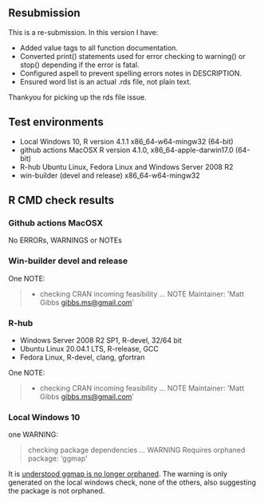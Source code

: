 ## Resubmission
This is a re-submission. In this version I have:

* Added value tags to all function documentation. 
* Converted print() statements used for error checking to warning() or stop() depending if the error is fatal.
* Configured aspell to prevent spelling errors notes in DESCRIPTION.
* Ensured word list is an actual .rds file, not plain text.

Thankyou for picking up the rds file issue.

## Test environments
* Local Windows 10, R version 4.1.1 x86_64-w64-mingw32 (64-bit)
* github actions MacOSX R version 4.1.0, x86_64-apple-darwin17.0 (64-bit)
* R-hub Ubuntu Linux, Fedora Linux and Windows Server 2008 R2
* win-builder (devel and release) x86_64-w64-mingw32

## R CMD check results

### Github actions MacOSX
No ERRORs, WARNINGS or NOTEs

### Win-builder devel and release
One NOTE:

>* checking CRAN incoming feasibility ... NOTE
Maintainer: 'Matt Gibbs <gibbs.ms@gmail.com>'

### R-hub
* Windows Server 2008 R2 SP1, R-devel, 32/64 bit
* Ubuntu Linux 20.04.1 LTS, R-release, GCC
* Fedora Linux, R-devel, clang, gfortran

One NOTE:

>* checking CRAN incoming feasibility ... NOTE
Maintainer: 'Matt Gibbs <gibbs.ms@gmail.com>'

### Local Windows 10
one WARNING:

> checking package dependencies ... WARNING
  Requires orphaned package: 'ggmap'
  
It is [understood ggmap is no longer orphaned](https://community.rstudio.com/t/orphaned-package-on-windows-build/84165). 
The warning is only generated on the local windows check, none of the others, also suggesting the package is not orphaned.